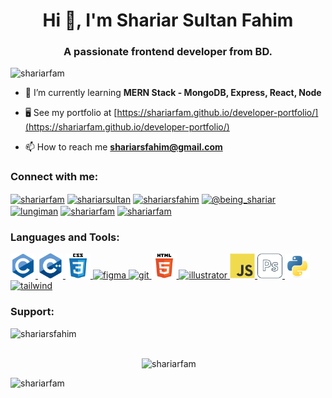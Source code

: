 
<h1 align="center">Hi 👋, I'm Shariar Sultan Fahim</h1>
<h3 align="center">A passionate frontend developer from BD.</h3>

<p align="left"> <img src="https://komarev.com/ghpvc/?username=shariarfam&label=Profile%20views&color=ff00d0&style=flat-square" alt="shariarfam" /> </p>

- 🌱 I’m currently learning **MERN Stack - MongoDB, Express, React, Node**

- 🖥️ See my portfolio at [https://shariarfam.github.io/developer-portfolio/](https://shariarfam.github.io/developer-portfolio/)

- 📫 How to reach me **shariarsfahim@gmail.com**

<h3 align="left">Connect with me:</h3>
<p align="left">
<a href="https://dev.to/shariarfam" target="blank"><img align="center" src="https://raw.githubusercontent.com/rahuldkjain/github-profile-readme-generator/master/src/images/icons/Social/devto.svg" alt="shariarfam" height="30" width="40" /></a>
<a href="https://linkedin.com/in/shariarsultan" target="blank"><img align="center" src="https://raw.githubusercontent.com/rahuldkjain/github-profile-readme-generator/master/src/images/icons/Social/linked-in-alt.svg" alt="shariarsultan" height="30" width="40" /></a>
<a href="https://fb.com/shariarsfahim" target="blank"><img align="center" src="https://raw.githubusercontent.com/rahuldkjain/github-profile-readme-generator/master/src/images/icons/Social/facebook.svg" alt="shariarsfahim" height="30" width="40" /></a>
<a href="https://instagram.com/@being_shariar" target="blank"><img align="center" src="https://raw.githubusercontent.com/rahuldkjain/github-profile-readme-generator/master/src/images/icons/Social/instagram.svg" alt="@being_shariar" height="30" width="40" /></a>
<a href="https://www.codechef.com/users/lungiman" target="blank"><img align="center" src="https://cdn.jsdelivr.net/npm/simple-icons@3.1.0/icons/codechef.svg" alt="lungiman" height="30" width="40" /></a>
<a href="https://www.hackerrank.com/shariarfam" target="blank"><img align="center" src="https://raw.githubusercontent.com/rahuldkjain/github-profile-readme-generator/master/src/images/icons/Social/hackerrank.svg" alt="shariarfam" height="30" width="40" /></a>
<a href="https://codeforces.com/profile/shariarfam" target="blank"><img align="center" src="https://raw.githubusercontent.com/rahuldkjain/github-profile-readme-generator/master/src/images/icons/Social/codeforces.svg" alt="shariarfam" height="30" width="40" /></a>
</p>

<h3 align="left">Languages and Tools:</h3>
<p align="left"> <a href="https://www.cprogramming.com/" target="_blank" rel="noreferrer"> <img src="https://raw.githubusercontent.com/devicons/devicon/master/icons/c/c-original.svg" alt="c" width="40" height="40"/> </a> <a href="https://www.w3schools.com/cpp/" target="_blank" rel="noreferrer"> <img src="https://raw.githubusercontent.com/devicons/devicon/master/icons/cplusplus/cplusplus-original.svg" alt="cplusplus" width="40" height="40"/> </a> <a href="https://www.w3schools.com/css/" target="_blank" rel="noreferrer"> <img src="https://raw.githubusercontent.com/devicons/devicon/master/icons/css3/css3-original-wordmark.svg" alt="css3" width="40" height="40"/> </a> <a href="https://www.figma.com/" target="_blank" rel="noreferrer"> <img src="https://www.vectorlogo.zone/logos/figma/figma-icon.svg" alt="figma" width="40" height="40"/> </a> <a href="https://git-scm.com/" target="_blank" rel="noreferrer"> <img src="https://www.vectorlogo.zone/logos/git-scm/git-scm-icon.svg" alt="git" width="40" height="40"/> </a> <a href="https://www.w3.org/html/" target="_blank" rel="noreferrer"> <img src="https://raw.githubusercontent.com/devicons/devicon/master/icons/html5/html5-original-wordmark.svg" alt="html5" width="40" height="40"/> </a> <a href="https://www.adobe.com/in/products/illustrator.html" target="_blank" rel="noreferrer"> <img src="https://www.vectorlogo.zone/logos/adobe_illustrator/adobe_illustrator-icon.svg" alt="illustrator" width="40" height="40"/> </a> <a href="https://developer.mozilla.org/en-US/docs/Web/JavaScript" target="_blank" rel="noreferrer"> <img src="https://raw.githubusercontent.com/devicons/devicon/master/icons/javascript/javascript-original.svg" alt="javascript" width="40" height="40"/> </a> <a href="https://www.photoshop.com/en" target="_blank" rel="noreferrer"> <img src="https://raw.githubusercontent.com/devicons/devicon/master/icons/photoshop/photoshop-line.svg" alt="photoshop" width="40" height="40"/> </a> <a href="https://www.python.org" target="_blank" rel="noreferrer"> <img src="https://raw.githubusercontent.com/devicons/devicon/master/icons/python/python-original.svg" alt="python" width="40" height="40"/> </a> <a href="https://tailwindcss.com/" target="_blank" rel="noreferrer"> <img src="https://www.vectorlogo.zone/logos/tailwindcss/tailwindcss-icon.svg" alt="tailwind" width="40" height="40"/> </a> </p>

<h3 align="left">Support:</h3>
<p><a href="https://www.buymeacoffee.com/shariarsfahim"> <img align="left" src="https://cdn.buymeacoffee.com/buttons/v2/default-yellow.png" height="50" width="210" alt="shariarsfahim" /></a></p><br><br>

<p><img align="left" src="https://github-readme-stats.vercel.app/api/top-langs?username=shariarfam&show_icons=true&theme=radical&hide_border=true&locale=en&layout=compact" alt="shariarfam" /></p> <br>

<p><img align="left" src="https://github-readme-streak-stats.herokuapp.com/?user=shariarfam&" alt="shariarfam" /></p>

